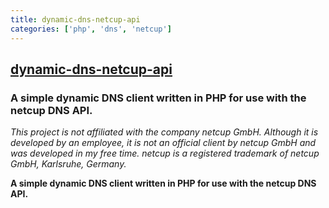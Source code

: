 ```yaml
---
title: dynamic-dns-netcup-api
categories: ['php', 'dns', 'netcup']
---
```

## [dynamic-dns-netcup-api](https://github.com/stecklars/dynamic-dns-netcup-api)

### A simple dynamic DNS client written in PHP for use with the netcup DNS API.

*This project is not affiliated with the company netcup GmbH. Although it is developed by an employee, it is not an official client by netcup GmbH and was developed in my free time.*
*netcup is a registered trademark of netcup GmbH, Karlsruhe, Germany.*

**A simple dynamic DNS client written in PHP for use with the netcup DNS API.**
